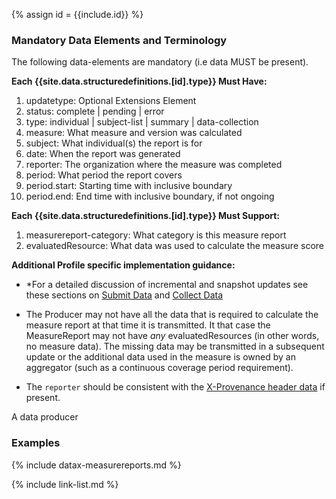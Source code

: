 {% assign id = {{include.id}} %}
<!--Begin Generated Intro Tag (DO NOT REMOVE)-->
### Mandatory Data Elements and Terminology
The following data-elements are mandatory (i.e data MUST be present).

**Each {{site.data.structuredefinitions.[id].type}} Must Have:**
1. updatetype: Optional Extensions Element
2. status: complete \| pending \| error
3. type: individual \| subject-list \| summary \| data-collection
4. measure: What measure and version was calculated
5. subject: What individual(s) the report is for
6. date: When the report was generated
7. reporter: The organization where the measure was completed
8. period: What period the report covers
9. period.start: Starting time with inclusive boundary
10. period.end: End time with inclusive boundary, if not ongoing

**Each {{site.data.structuredefinitions.[id].type}} Must Support:**
1. measurereport-category: What category is this measure report
2. evaluatedResource: What data was used to calculate the measure score

<!--End Generated Intro (DO NOT REMOVE)-->



**Additional Profile specific implementation guidance:**

- *For a detailed discussion of incremental and snapshot updates see these sections on [Submit Data](datax.html#submit-updates) and [Collect Data](datax.html#collect-updates)

- The Producer may not have all the data that is required to calculate the measure report at that time it is transmitted. It that case the MeasureReport may not have *any* evaluatedResources (in other words, no measure data).  The missing data may be transmitted in a subsequent update or the additional data used in the measure is owned by an aggregator (such as a continuous coverage period requirement).

- The `reporter` should be consistent with the [X-Provenance header data]({{site.data.fhir.path}}provenance.html#header) if present.

A data producer

### Examples

{% include datax-measurereports.md %}

{% include link-list.md %}
